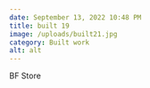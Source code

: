 ```yaml
---
date: September 13, 2022 10:48 PM
title: built 19
image: /uploads/built21.jpg
category: Built work
alt: alt
---
```

BF Store